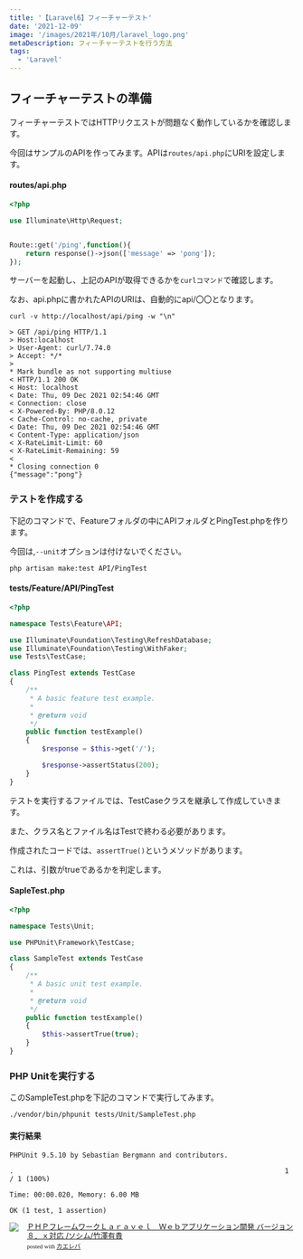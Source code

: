 ```yaml
---
title: '【Laravel6】フィーチャーテスト'
date: '2021-12-09'
image: '/images/2021年/10月/laravel_logo.png'
metaDescription: フィーチャーテストを行う方法
tags:
  - 'Laravel'
---
```


## フィーチャーテストの準備

フィーチャーテストではHTTPリクエストが問題なく動作しているかを確認します。

今回はサンプルのAPIを作ってみます。APIは<code>routes/api.php</code>にURIを設定します。


#### routes/api.php
```php
<?php

use Illuminate\Http\Request;


Route::get('/ping',function(){
    return response()->json(['message' => 'pong']);
});
```

サーバーを起動し、上記のAPIが取得できるかを<code>curlコマンド</code>で確認します。

なお、<red>api.php</red>に書かれたAPIのURIは、自動的に<red><bold>api/〇〇</bold></red>となります。

```terminal
curl -v http://localhost/api/ping -w "\n"
```
```
> GET /api/ping HTTP/1.1
> Host:localhost
> User-Agent: curl/7.74.0
> Accept: */*
> 
* Mark bundle as not supporting multiuse
< HTTP/1.1 200 OK
< Host: localhost
< Date: Thu, 09 Dec 2021 02:54:46 GMT
< Connection: close
< X-Powered-By: PHP/8.0.12
< Cache-Control: no-cache, private
< Date: Thu, 09 Dec 2021 02:54:46 GMT
< Content-Type: application/json
< X-RateLimit-Limit: 60
< X-RateLimit-Remaining: 59
< 
* Closing connection 0
{"message":"pong"}
```


### テストを作成する

下記のコマンドで、Featureフォルダの中にAPIフォルダとPingTest.phpを作ります。

今回は,<code>--unit</code>オプションは付けないでください。

```terminal
php artisan make:test API/PingTest
```

#### tests/Feature/API/PingTest
```php
<?php

namespace Tests\Feature\API;

use Illuminate\Foundation\Testing\RefreshDatabase;
use Illuminate\Foundation\Testing\WithFaker;
use Tests\TestCase;

class PingTest extends TestCase
{
    /**
     * A basic feature test example.
     *
     * @return void
     */
    public function testExample()
    {
        $response = $this->get('/');

        $response->assertStatus(200);
    }
}

```
テストを実行するファイルでは、<bold>TestCaseクラス</bold>を継承して作成していきます。

また、クラス名とファイル名はTestで終わる必要があります。

作成されたコードでは、<code>assertTrue()</code>というメソッドがあります。

これは、<red>引数がtrueであるか</red>を判定します。


#### SapleTest.php
```php
<?php

namespace Tests\Unit;

use PHPUnit\Framework\TestCase;

class SampleTest extends TestCase
{
    /**
     * A basic unit test example.
     *
     * @return void
     */
    public function testExample()
    {
        $this->assertTrue(true);
    }
}
```


### PHP Unitを実行する

このSampleTest.phpを下記のコマンドで実行してみます。

```terminal
./vendor/bin/phpunit tests/Unit/SampleTest.php
```

#### 実行結果
```
PHPUnit 9.5.10 by Sebastian Bergmann and contributors.

.                                                                   1 / 1 (100%)

Time: 00:00.020, Memory: 6.00 MB

OK (1 test, 1 assertion)
```

<div class="kaerebalink-box" style="text-align:left;padding-bottom:20px;font-size:small;zoom: 1;overflow: hidden;"><div class="kaerebalink-image" style="float:left;margin:0 15px 10px 0;"><a href="https://hb.afl.rakuten.co.jp/hgc/g0000019.bsg2d228.g0000019.bsg2eb1d/kaereba_main_202112091159180478?pc=https%3A%2F%2Fproduct.rakuten.co.jp%2Fproduct%2F-%2F6089b4c29d9a70a50463165514d05e0d%2F&m=http%3A%2F%2Fm.product.rakuten.co.jp%2Fproduct%2F6089b4c29d9a70a50463165514d05e0d%2F" target="_blank" ><img src="https://thumbnail.image.rakuten.co.jp/ran/img/2001/0009/784/802/613/002/20010009784802613002_1.jpg?_ex=320x320" style="border: none;" /></a></div><div class="kaerebalink-info" style="line-height:120%;zoom: 1;overflow: hidden;"><div class="kaerebalink-name" style="margin-bottom:10px;line-height:120%"><a href="https://hb.afl.rakuten.co.jp/hgc/g0000019.bsg2d228.g0000019.bsg2eb1d/kaereba_main_202112091159180478?pc=https%3A%2F%2Fproduct.rakuten.co.jp%2Fproduct%2F-%2F6089b4c29d9a70a50463165514d05e0d%2F&m=http%3A%2F%2Fm.product.rakuten.co.jp%2Fproduct%2F6089b4c29d9a70a50463165514d05e0d%2F" target="_blank" >ＰＨＰフレームワークＬａｒａｖｅｌ　Ｗｅｂアプリケーション開発 バージョン８．ｘ対応  /ソシム/竹澤有貴</a><div class="kaerebalink-powered-date" style="font-size:8pt;margin-top:5px;font-family:verdana;line-height:120%">posted with <a href="https://kaereba.com" rel="nofollow" target="_blank">カエレバ</a></div></div><div class="kaerebalink-detail" style="margin-bottom:5px;"></div><div class="kaerebalink-link1" style="margin-top:10px;"></div></div><div class="booklink-footer" style="clear: left"></div></div>